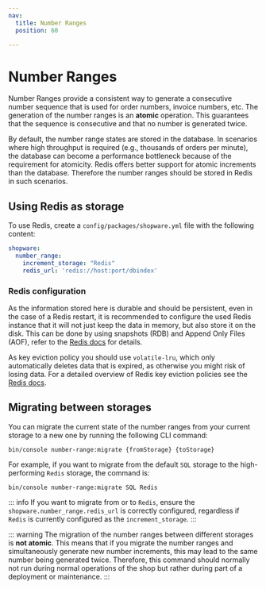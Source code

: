 ```yaml
---
nav:
  title: Number Ranges
  position: 60

---
```


# Number Ranges

Number Ranges provide a consistent way to generate a consecutive number sequence that is used for order numbers, invoice numbers, etc.
The generation of the number ranges is an **atomic** operation. This guarantees that the sequence is consecutive and that no number is generated twice.

By default, the number range states are stored in the database.
In scenarios where high throughput is required (e.g., thousands of orders per minute), the database can become a performance bottleneck because of the requirement for atomicity.
Redis offers better support for atomic increments than the database. Therefore the number ranges should be stored in Redis in such scenarios.

## Using Redis as storage

To use Redis, create a `config/packages/shopware.yml` file with the following content:

```yaml
shopware:
  number_range:
    increment_storage: "Redis"
    redis_url: 'redis://host:port/dbindex'
```

### Redis configuration

As the information stored here is durable and should be persistent, even in the case of a Redis restart, it is recommended to configure the used Redis instance that it will not just keep the data in memory, but also store it on the disk. This can be done by using snapshots (RDB) and Append Only Files (AOF), refer to the [Redis docs](https://redis.io/docs/latest/operate/oss_and_stack/management/persistence/) for details.

As key eviction policy you should use `volatile-lru`, which only automatically deletes data that is expired, as otherwise you might risk of losing data. For a detailed overview of Redis key eviction policies see the [Redis docs](https://redis.io/docs/latest/develop/reference/eviction/).

## Migrating between storages

You can migrate the current state of the number ranges from your current storage to a new one by running the following CLI command:

```shell
bin/console number-range:migrate {fromStorage} {toStorage}
```

For example, if you want to migrate from the default `SQL` storage to the high-performing `Redis` storage, the command is:

```shell
bin/console number-range:migrate SQL Redis
```

::: info
If you want to migrate from or to `Redis`, ensure the `shopware.number_range.redis_url` is correctly configured, regardless if `Redis` is currently configured as the `increment_storage`.
:::

::: warning
The migration of the number ranges between different storages is **not atomic**. This means that if you migrate the number ranges and simultaneously generate new number increments, this may lead to the same number being generated twice.
Therefore, this command should normally not run during normal operations of the shop but rather during part of a deployment or maintenance.
:::
